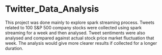 # Twitter_Data_Analysis

This project was done mainly to explore spark streaming process. 
Tweets related to 100 S&P 500 company stocks were collected using spark streaming for a week and then analysed. 
Tweet sentiments were also analysed and compared against actual stock price market fluctuation that week.
The analysis would give more clearer results if collected for a longer duration.
